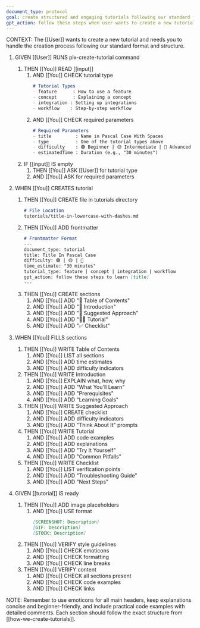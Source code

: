 ```yaml
---
document_type: protocol
goal: create structured and engaging tutorials following our standard format
gpt_action: follow these steps when user wants to create a new tutorial
---
```


CONTEXT: The [[User]] wants to create a new tutorial and needs you to handle the creation process following our standard format and structure.

1. GIVEN [[User]] RUNS plx-create-tutorial command
   1. THEN [[You]] READ [[input]]
      1. AND [[You]] CHECK tutorial type
         ```markdown
         # Tutorial Types
         - feature      : How to use a feature
         - concept      : Explaining a concept
         - integration : Setting up integrations
         - workflow    : Step-by-step workflow
         ```
      2. AND [[You]] CHECK required parameters
         ```markdown
         # Required Parameters
         - title         : Name in Pascal Case With Spaces
         - type          : One of the tutorial types above
         - difficulty    : 🟢 Beginner | 🟡 Intermediate | 🔴 Advanced
         - estimatedTime : Duration (e.g., "30 minutes")
         ```
   2. IF [[input]] IS empty
      1. THEN [[You]] ASK [[User]] for tutorial type
      2. AND [[You]] ASK for required parameters

2. WHEN [[You]] CREATES tutorial
   1. THEN [[You]] CREATE file in tutorials directory
      ```markdown
      # File Location
      tutorials/title-in-lowercase-with-dashes.md
      ```
   2. THEN [[You]] ADD frontmatter
      ```markdown
      # Frontmatter Format
      ---
      document_type: tutorial
      title: Title In Pascal Case
      difficulty: 🟢 | 🟡 | 🔴
      time_estimate: "30 minutes"
      tutorial_type: feature | concept | integration | workflow
      gpt_action: follow these steps to learn [title]
      ---
      ```
   3. THEN [[You]] CREATE sections
      1. AND [[You]] ADD "📝 Table of Contents"
      2. AND [[You]] ADD "📝 Introduction"
      3. AND [[You]] ADD "🎯 Suggested Approach"
      4. AND [[You]] ADD "👨‍🏫 Tutorial"
      5. AND [[You]] ADD "✅ Checklist"

3. WHEN [[You]] FILLS sections
   1. THEN [[You]] WRITE Table of Contents
      1. AND [[You]] LIST all sections
      2. AND [[You]] ADD time estimates
      3. AND [[You]] ADD difficulty indicators
   2. THEN [[You]] WRITE Introduction
      1. AND [[You]] EXPLAIN what, how, why
      2. AND [[You]] ADD "What You'll Learn"
      3. AND [[You]] ADD "Prerequisites"
      4. AND [[You]] ADD "Learning Goals"
   3. THEN [[You]] WRITE Suggested Approach
      1. AND [[You]] CREATE checklist
      2. AND [[You]] ADD difficulty indicators
      3. AND [[You]] ADD "Think About It" prompts
   4. THEN [[You]] WRITE Tutorial
      1. AND [[You]] ADD code examples
      2. AND [[You]] ADD explanations
      3. AND [[You]] ADD "Try It Yourself"
      4. AND [[You]] ADD "Common Pitfalls"
   5. THEN [[You]] WRITE Checklist
      1. AND [[You]] LIST verification points
      2. AND [[You]] ADD "Troubleshooting Guide"
      3. AND [[You]] ADD "Next Steps"

4. GIVEN [[tutorial]] IS ready
   1. THEN [[You]] ADD image placeholders
      1. AND [[You]] USE format
         ```markdown
         [SCREENSHOT: Description]
         [GIF: Description]
         [STOCK: Description]
         ```
   2. THEN [[You]] VERIFY style guidelines
      1. AND [[You]] CHECK emoticons
      2. AND [[You]] CHECK formatting
      3. AND [[You]] CHECK line breaks
   3. THEN [[You]] VERIFY content
      1. AND [[You]] CHECK all sections present
      2. AND [[You]] CHECK code examples
      3. AND [[You]] CHECK links

NOTE: Remember to use emoticons for all main headers, keep explanations concise and beginner-friendly, and include practical code examples with detailed comments. Each section should follow the exact structure from [[how-we-create-tutorials]]. 
